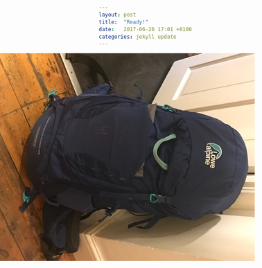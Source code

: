 ```yaml
---
layout: post
title:  "Ready!"
date:   2017-06-26 17:01 +0100
categories: jekyll update
---
```

<img style="transform: translate(75%) rotate(90deg); transform-origin: 0 0" src="https://raw.githubusercontent.com/tombye/trexit/gh-pages/assets/images/IMG_7221.JPG" />
